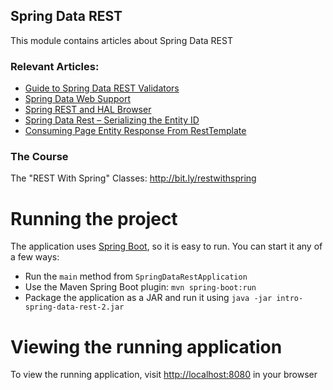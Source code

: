 ## Spring Data REST

This module contains articles about Spring Data REST

### Relevant Articles:
- [Guide to Spring Data REST Validators](https://www.baeldung.com/spring-data-rest-validators)
- [Spring Data Web Support](https://www.baeldung.com/spring-data-web-support)
- [Spring REST and HAL Browser](https://www.baeldung.com/spring-rest-hal)
- [Spring Data Rest – Serializing the Entity ID](https://www.baeldung.com/spring-data-rest-serialize-entity-id)
- [Consuming Page Entity Response From RestTemplate](https://www.baeldung.com/resttemplate-page-entity-response)

### The Course
The "REST With Spring" Classes: http://bit.ly/restwithspring

# Running the project
The application uses [Spring Boot](http://projects.spring.io/spring-boot/), so it is easy to run. You can start it any of a few ways:
* Run the `main` method from `SpringDataRestApplication`
* Use the Maven Spring Boot plugin: `mvn spring-boot:run`
* Package the application as a JAR and run it using `java -jar intro-spring-data-rest-2.jar`

# Viewing the running application
To view the running application, visit [http://localhost:8080](http://localhost:8080) in your browser
